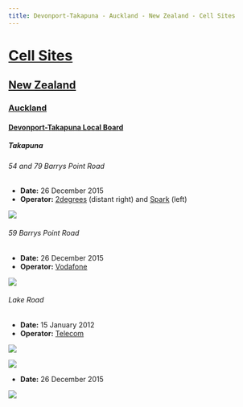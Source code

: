```yaml
---
title: Devonport-Takapuna - Auckland - New Zealand - Cell Sites
---
```


# [Cell Sites](../../../)

## [New Zealand](../../)

### [Auckland](../)

#### [Devonport-Takapuna Local Board](./)

##### Takapuna

###### 54 and 79 Barrys Point Road

* **Date:** 26 December 2015
* **Operator:** [2degrees] (distant right) and [Spark] (left)

![](https://f001.backblazeb2.com/file/CellSites/NZ/AUK/Devonport-Takapuna/20151226-112650.jpg)

###### 59 Barrys Point Road

* **Date:** 26 December 2015
* **Operator:** [Vodafone]

![](https://f001.backblazeb2.com/file/CellSites/NZ/AUK/Devonport-Takapuna/20151226-112720.jpg)

###### Lake Road

* **Date:** 15 January 2012
* **Operator:** [Telecom]

![](https://f001.backblazeb2.com/file/CellSites/NZ/AUK/Devonport-Takapuna/20120115-174019.jpg)

![](https://f001.backblazeb2.com/file/CellSites/NZ/AUK/Devonport-Takapuna/20120115-174107.jpg)

* **Date:** 26 December 2015

![](https://f001.backblazeb2.com/file/CellSites/NZ/AUK/Devonport-Takapuna/20151226-122919.jpg)

[2degrees]: https://en.wikipedia.org/wiki/2degrees
[Spark]: https://en.wikipedia.org/wiki/Spark_New_Zealand
[Telecom]: https://en.wikipedia.org/wiki/Spark_New_Zealand
[Vodafone]: https://en.wikipedia.org/wiki/Vodafone_New_Zealand
